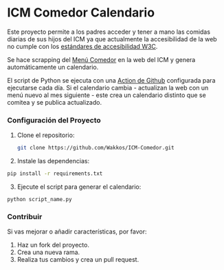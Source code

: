 # ICM Comedor Calendario

Este proyecto permite a los padres acceder y tener a mano las comidas diarias de sus hijos del ICM ya que actualmente la accesibilidad de la web no cumple con los [estándares de accesibilidad W3C](https://www.w3.org/WAI/standards-guidelines/es).

Se hace scrapping del [Menú Comedor](https://icmaria.es/menu-comedor/) en la web del ICM y genera automáticamente un calendario.

El script de Python se ejecuta con una [Action de Github](https://github.com/Wakkos/ICM-Comedor/blob/main/.github/workflows/update_calendar.yml) configurada para ejecutarse cada día. Si el calendario cambia - actualizan la web con un menú nuevo al mes siguiente -  este crea un calendario distinto que se comitea y se publica actualizado.


### Configuración del Proyecto

1. Clone el repositorio:
   ```bash
   git clone https://github.com/Wakkos/ICM-Comedor.git
   ```
2. Instale las dependencias:
  ```bash
  pip install -r requirements.txt
  ```
3. Ejecute el script para generar el calendario:
  ```
  python script_name.py
  ```


### Contribuir

Si vas mejorar o añadir características, por favor:

1. Haz un fork del proyecto.
2. Crea una nueva rama.
3. Realiza tus cambios y crea un pull request.
